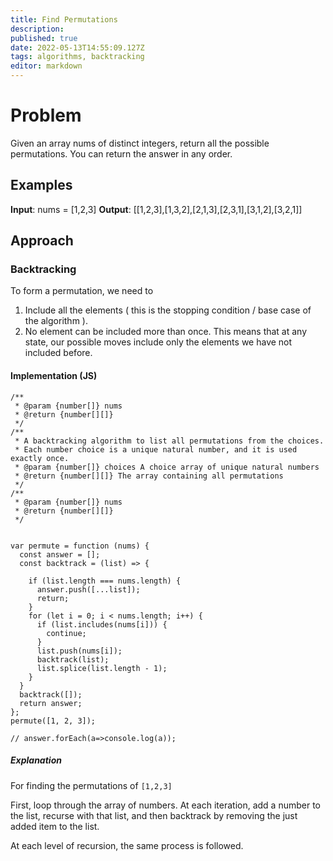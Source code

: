 ```yaml
---
title: Find Permutations
description: 
published: true
date: 2022-05-13T14:55:09.127Z
tags: algorithms, backtracking
editor: markdown
---
```


# Problem
Given an array nums of distinct integers, return all the possible permutations. You can return the answer in any order.

## Examples
**Input**: nums = [1,2,3]
**Output**: [[1,2,3],[1,3,2],[2,1,3],[2,3,1],[3,1,2],[3,2,1]]

## Approach 
### Backtracking
To form a permutation, we need to 
1. Include all the elements ( this is the stopping condition / base case of the algorithm ).
2. No element can be included more than once. This means that at any state, our possible moves include only the elements we have not included before.

#### Implementation (JS)
```
/**
 * @param {number[]} nums
 * @return {number[][]}
 */
/**
 * A backtracking algorithm to list all permutations from the choices.
 * Each number choice is a unique natural number, and it is used exactly once.
 * @param {number[]} choices A choice array of unique natural numbers
 * @return {number[][]} The array containing all permutations
 */
/**
 * @param {number[]} nums
 * @return {number[][]}
 */


var permute = function (nums) {
  const answer = [];
  const backtrack = (list) => {

    if (list.length === nums.length) {
      answer.push([...list]);
      return;
    }
    for (let i = 0; i < nums.length; i++) {
      if (list.includes(nums[i])) {
        continue;
      }
      list.push(nums[i]);
      backtrack(list);
      list.splice(list.length - 1);
    }
  }
  backtrack([]);
  return answer;
};
permute([1, 2, 3]);

// answer.forEach(a=>console.log(a));
```

##### Explanation
For finding the permutations of `[1,2,3]`

First, loop through the array of numbers. At each iteration, add a number to the list, recurse with that list, and then backtrack by removing the just added item to the list.

At each level of recursion, the same process is followed.